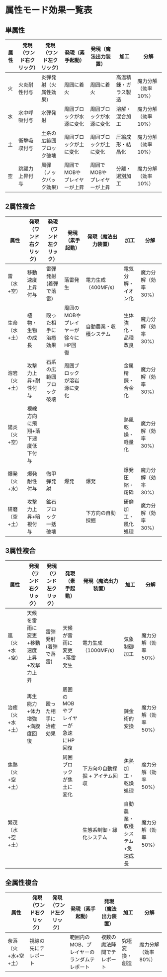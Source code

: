# 属性モード効果一覧表
## 単属性
| 属性 | 発現（ワンド右クリック） | 発現（ワンド左クリック） | 発現（素手起動） | 発現（魔法出力装置） | 加工 | 分解 |
|------|-------------------------|-------------------------|------------------|---------------------|------|------|
| 火 | 火炎耐性付与 | 炎弾発射（火属性効果） | 周囲に着火 | 周囲に着火 | 高温精錬・ガラス製造 | 魔力分解（効率10%） |
| 水 | 水中呼吸付与 | 水弾発射 | 周囲ブロックが水源に変化 | 周囲ブロックが水源に変化 | 溶解・混合加工 | 魔力分解（効率10%） |
| 土 | 衝撃吸収付与 | 土系の広範囲ブロック破壊 | 周囲ブロックが土に変化 | 周囲ブロックが土に変化 | 圧縮成形・結晶化 | 魔力分解（効率10%） |
| 空 | 跳躍力上昇付与 | 風弾（ノックバック効果） | 周囲でMOBやプレイヤーが上昇 | 周囲でMOBやプレイヤーが上昇 | 分離・選別加工 | 魔力分解（効率10%） |
## 2属性複合
| 属性 | 発現（ワンド右クリック） | 発現（ワンド左クリック） | 発現（素手起動） | 発現（魔法出力装置） | 加工 | 分解 |
|------|-------------------------|-------------------------|------------------|---------------------|------|------|
| 雷（水+空） | 移動速度上昇付与 | 雷弾発射(着弾で落雷) | 落雷発生 | 電力生成（400MF/s） | 電気分解・イオン化 | 魔力分解（効率30%） |
| 生命（水+土） | 植物・生物の成長 | 殴った相手に治癒効果 | 周囲のMOBやプレイヤーが徐々にHP回復 | 自動農業・収穫システム | 生体強化・品種改良 | 魔力分解（効率30%） |
| 溶岩（火+土） | 攻撃力上昇+耐性付与 | 石系の広範囲ブロック破壊 | 周囲ブロックが溶岩源に変化 |  | 金属精錬・合金化 | 魔力分解（効率30%） |
| 陽炎（火+空） | 視線方向に飛翔+落下速度低下付与 |  |  |  | 熱風乾燥・軽量化 | 魔力分解（効率30%） |
| 爆発（火+水） | 爆発耐性付与 | 徹甲弾発射 | 爆発 | 爆発 | 爆発圧縮・粉砕 | 魔力分解（効率30%） |
| 研磨（空+土） | 攻撃力上昇+暗視付与 | 鉱石ブロック一括破壊 |  | 下方向の自動採掘 | 研磨加工・風化処理 | 魔力分解（効率30%） |
## 3属性複合
| 属性 | 発現（ワンド右クリック） | 発現（ワンド左クリック） | 発現（素手起動） | 発現（魔法出力装置） | 加工 | 分解 |
|------|-------------------------|-------------------------|------------------|---------------------|------|------|
| 嵐（火+水+空） | 天候を雷雨に変更+移動速度上昇+攻撃力上昇 | 雷弾発射(着弾で落雷) | 天候が雷雨に変更+落雷発生 | 電力生成（1000MF/s） | 気象制御加工 | 魔力分解（効率50%） |
| 治癒（火+水+土） | 再生能力+体力増強+満腹度回復 | 殴った相手に治癒効果 | 周囲のMOBやプレイヤーが急速にHP回復 |  | 錬金術的変換 | 魔力分解（効率50%） |
| 焦熱（火+空+土） |  |  | 周囲ブロックが焦土に変化 | 下方向の自動採掘 + アイテム回収 | 焦熱加工・乾燥処理 | 魔力分解（効率50%） |
| 繁茂（水+空+土） |  |  |  | 生態系制御・緑化システム | 自動農業・収穫システム+急速成長 | 魔力分解（効率50%） |
## 全属性複合
| 属性 | 発現（ワンド右クリック） | 発現（ワンド左クリック） | 発現（素手起動） | 発現（魔法出力装置） | 加工 | 分解 |
|------|-------------------------|-------------------------|------------------|---------------------|------|------|
| 奈落（火+水+空+土） | 視線の先にテレポート |  | 範囲内のMOB、プレイヤーのランダムテレポート | 複数の魔法陣間でテレポート | 究極変換・創造 | 魔力分解（効率80%） |
